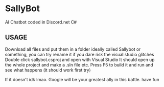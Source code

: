 # SallyBot
AI Chatbot coded in Discord.net C#

## USAGE

Download all files and put them in a folder ideally called Sallybot or something, you can try rename it if you dare risk the visual studio glitches
Double click sallybot.csproj and open with Visual Studio
It should open up the whole project and make a .sln file etc.
Press F5 to build it and run and see what happens (it should work first try)

If it doesn't idk lmao. Google will be your greatest ally in this battle. have fun
